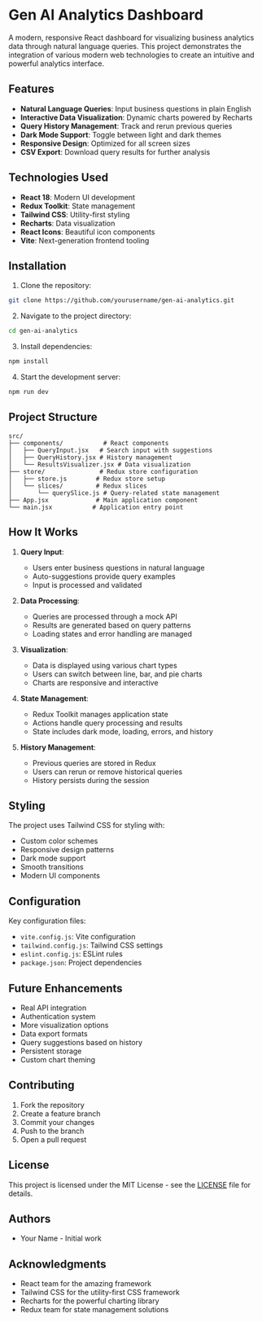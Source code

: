 # Gen AI Analytics Dashboard

A modern, responsive React dashboard for visualizing business analytics data through natural language queries. This project demonstrates the integration of various modern web technologies to create an intuitive and powerful analytics interface.

 
##  Features

- **Natural Language Queries**: Input business questions in plain English
- **Interactive Data Visualization**: Dynamic charts powered by Recharts
- **Query History Management**: Track and rerun previous queries
- **Dark Mode Support**: Toggle between light and dark themes
- **Responsive Design**: Optimized for all screen sizes
- **CSV Export**: Download query results for further analysis

##  Technologies Used

- **React 18**: Modern UI development
- **Redux Toolkit**: State management
- **Tailwind CSS**: Utility-first styling
- **Recharts**: Data visualization
- **React Icons**: Beautiful icon components
- **Vite**: Next-generation frontend tooling

##  Installation

1. Clone the repository:
```bash
git clone https://github.com/yourusername/gen-ai-analytics.git
```

2. Navigate to the project directory:
```bash
cd gen-ai-analytics
```

3. Install dependencies:
```bash
npm install
```

4. Start the development server:
```bash
npm run dev
```

##  Project Structure

```
src/
├── components/           # React components
│   ├── QueryInput.jsx   # Search input with suggestions
│   ├── QueryHistory.jsx # History management
│   └── ResultsVisualizer.jsx # Data visualization
├── store/               # Redux store configuration
│   ├── store.js        # Redux store setup
│   └── slices/         # Redux slices
│       └── querySlice.js # Query-related state management
├── App.jsx             # Main application component
└── main.jsx           # Application entry point
```

##  How It Works

1. **Query Input**:
   - Users enter business questions in natural language
   - Auto-suggestions provide query examples
   - Input is processed and validated

2. **Data Processing**:
   - Queries are processed through a mock API
   - Results are generated based on query patterns
   - Loading states and error handling are managed

3. **Visualization**:
   - Data is displayed using various chart types
   - Users can switch between line, bar, and pie charts
   - Charts are responsive and interactive

4. **State Management**:
   - Redux Toolkit manages application state
   - Actions handle query processing and results
   - State includes dark mode, loading, errors, and history

5. **History Management**:
   - Previous queries are stored in Redux
   - Users can rerun or remove historical queries
   - History persists during the session

##  Styling

The project uses Tailwind CSS for styling with:
- Custom color schemes
- Responsive design patterns
- Dark mode support
- Smooth transitions
- Modern UI components

##  Configuration

Key configuration files:
- `vite.config.js`: Vite configuration
- `tailwind.config.js`: Tailwind CSS settings
- `eslint.config.js`: ESLint rules
- `package.json`: Project dependencies

##  Future Enhancements

- Real API integration
- Authentication system
- More visualization options
- Data export formats
- Query suggestions based on history
- Persistent storage
- Custom chart theming

## Contributing

1. Fork the repository
2. Create a feature branch
3. Commit your changes
4. Push to the branch
5. Open a pull request

##  License

This project is licensed under the MIT License - see the [LICENSE](LICENSE) file for details.

##  Authors

- Your Name - Initial work

##  Acknowledgments

- React team for the amazing framework
- Tailwind CSS for the utility-first CSS framework
- Recharts for the powerful charting library
- Redux team for state management solutions